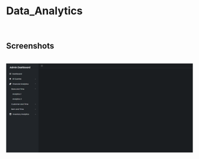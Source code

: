 # Data_Analytics
<br>

<div>
    <h2>Screenshots</h2>
    <br>
    <img src="screenshots/Nav Bar Image Complete.png"/>
</div>